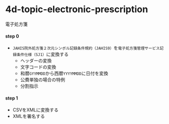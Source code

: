 # 4d-topic-electronic-prescription
電子処方箋

#### step 0

* `JAHIS院外処方箋２次元シンボル記録条件規約（JAHIS9）`を`電子処方箋管理サービス記録条件仕様（SJ1）`に変換する
  * ヘッダーの変換
  * 文字コードの変換
  * 和暦`GYYMMDD`から西暦`YYYYMMDD`に日付を変換
  * 公費単独の場合の特例
  * 分割指示

#### step 1

* CSVをXMLに変換する
* XMLを署名する

